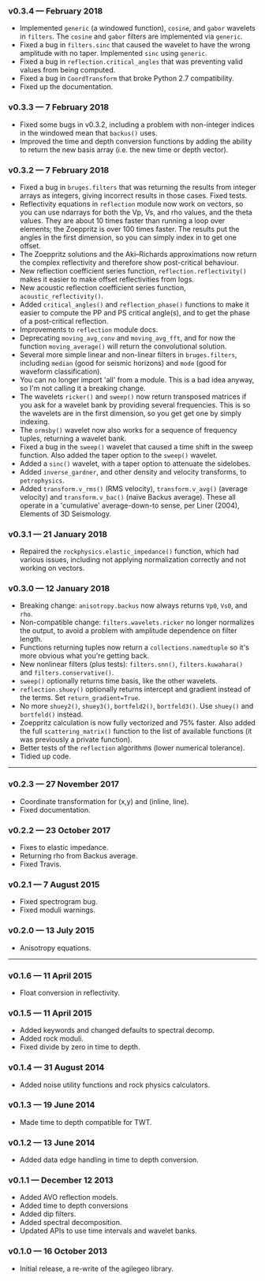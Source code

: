 ### v0.3.4 — February 2018
- Implemented `generic` (a windowed function), `cosine`, and `gabor` wavelets in `filters`. The `cosine` and `gabor` filters are implemented via `generic`.
- Fixed a bug in `filters.sinc` that caused the wavelet to have the wrong amplitude with no taper. Implemented `sinc` using `generic`.
- Fixed a bug in `reflection.critical_angles` that was preventing valid values from being computed.
- Fixed a bug in `CoordTransform` that broke Python 2.7 compatibility.
- Fixed up the documentation.  

### v0.3.3 — 7 February 2018 
- Fixed some bugs in v0.3.2, including a problem with non-integer indices in the windowed mean that `backus()` uses.
- Improved the time and depth conversion functions by adding the ability to return the new basis array (i.e. the new time or depth vector).

### v0.3.2 — 7 February 2018 
- Fixed a bug in `bruges.filters` that was returning the results from integer arrays as integers, giving incorrect results in those cases. Fixed tests.
- Reflectivity equations in `reflection` module now work on vectors, so you can use ndarrays for both the Vp, Vs, and rho values, and the theta values. They are about 10 times faster than running a loop over elements; the Zoeppritz is over 100 times faster. The results put the angles in the first dimension, so you can simply index in to get one offset.
- The Zoeppritz solutions and the Aki–Richards approximations now return the complex reflectivity and therefore show post-critical behaviour.
- New reflection coefficient series function, `reflection.reflectivity()` makes it easier to make offset reflectivities from logs.
- New acoustic reflection coefficient series function, `acoustic_reflectivity()`.
- Added `critical_angles()` and `reflection_phase()` functions to make it easier to compute the PP and PS critical angle(s), and to get the phase of a post-critical reflection.
- Improvements to `reflection` module docs. 
- Deprecating  `moving_avg_conv` and `moving_avg_fft`, and for now the function `moving_average()` will return the convolutional solution.
- Several more simple linear and non-linear filters in `bruges.filters`, including `median` (good for seismic horizons) and `mode` (good for waveform classification).
- You can no longer import 'all' from a module. This is a bad idea anyway, so I'm not calling it a breaking change.
- The wavelets `ricker()` and `sweep()` now return transposed matrices if you ask for a wavelet bank by providing several frequencies. This is so the wavelets are in the first dimension, so you get get one by simply indexing.
- The `ormsby()` wavelet now also works for a sequence of frequency tuples, returning a wavelet bank.
- Fixed a bug in the `sweep()` wavelet that caused a time shift in the sweep function. Also added the taper option to the `sweep()` wavelet.
- Added a `sinc()` wavelet, with a taper option to attenuate the sidelobes.
- Added `inverse_gardner`, and other density and velocity transforms, to `petrophysics`.
- Added `transform.v_rms()` (RMS velocity), `transform.v_avg()` (average velocity) and `transform.v_bac()` (naïve Backus average). These all operate in a 'cumulative' average-down-to sense, per Liner (2004), Elements of 3D Seismology.

### v0.3.1 — 21 January 2018
- Repaired the `rockphysics.elastic_impedance()` function, which had various issues, including not applying normalization correctly and not working on vectors.

### v0.3.0 — 12 January 2018
- Breaking change: `anisotropy.backus` now always returns `Vp0`, `Vs0`, and `rho`.
- Non-compatible change: `filters.wavelets.ricker` no longer normalizes the output, to avoid a problem with amplitude dependence on filter length.
- Functions returning tuples now return a `collections.namedtuple` so it's more obvious what you're getting back.
- New nonlinear filters (plus tests): `filters.snn()`, `filters.kuwahara()` and `filters.conservative()`.
- `sweep()` optionally returns time basis, like the other wavelets.
- `reflection.shuey()` optionally returns intercept and gradient instead of the terms. Set `return_gradient=True`.
- No more `shuey2()`, `shuey3()`, `bortfeld2()`, `bortfeld3()`. Use `shuey()` and `bortfeld()` instead.
- Zoeppritz calculation is now fully vectorized and 75% faster. Also added the full `scattering_matrix()` function to the list of available functions (it was previously a private function).
- Better tests of the `reflection` algorithms (lower numerical tolerance).
- Tidied up code.

----

### v0.2.3 — 27 November 2017
- Coordinate transformation for (x,y) and (inline, line).
- Fixed documentation.

### v0.2.2 — 23 October 2017
- Fixes to elastic impedance.
- Returning rho from Backus average.
- Fixed Travis.

### v0.2.1 — 7 August 2015
- Fixed spectrogram bug.
- Fixed moduli warnings.

### v0.2.0 — 13 July 2015
- Anisotropy equations.

----

### v0.1.6 — 11 April 2015
- Float conversion in reflectivity.

### v0.1.5 — 11 April 2015
- Added keywords and changed defaults to spectral decomp.
- Added rock moduli.
- Fixed divide by zero in time to depth.

### v0.1.4 — 31 August 2014
- Added noise utility functions and rock physics calculators.

### v0.1.3 — 19 June 2014
- Made time to depth compatible for TWT.

### v0.1.2 — 13 June 2014
- Added data edge handling in time to depth conversion.

### v0.1.1 — December 12 2013
- Added AVO reflection models.
- Added time to depth conversions
- Added dip filters.
- Added spectral decomposition.
- Updated APIs to use time intervals and wavelet banks.

### v0.1.0 — 16 October 2013
- Initial release, a re-write of the agilegeo library.
